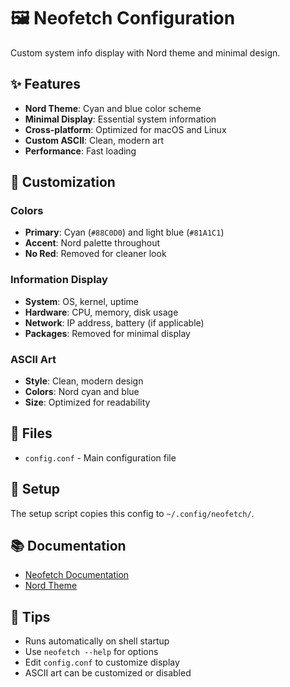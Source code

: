 # 🖼️ Neofetch Configuration

Custom system info display with Nord theme and minimal design.

## ✨ Features

- **Nord Theme**: Cyan and blue color scheme
- **Minimal Display**: Essential system information
- **Cross-platform**: Optimized for macOS and Linux
- **Custom ASCII**: Clean, modern art
- **Performance**: Fast loading

## 🎨 Customization

### Colors
- **Primary**: Cyan (`#88C0D0`) and light blue (`#81A1C1`)
- **Accent**: Nord palette throughout
- **No Red**: Removed for cleaner look

### Information Display
- **System**: OS, kernel, uptime
- **Hardware**: CPU, memory, disk usage
- **Network**: IP address, battery (if applicable)
- **Packages**: Removed for minimal display

### ASCII Art
- **Style**: Clean, modern design
- **Colors**: Nord cyan and blue
- **Size**: Optimized for readability

## 📁 Files

- `config.conf` - Main configuration file

## 🔧 Setup

The setup script copies this config to `~/.config/neofetch/`.

## 📚 Documentation

- [Neofetch Documentation](https://github.com/dylanaraps/neofetch)
- [Nord Theme](https://www.nordtheme.com/)

## 🎯 Tips

- Runs automatically on shell startup
- Use `neofetch --help` for options
- Edit `config.conf` to customize display
- ASCII art can be customized or disabled

